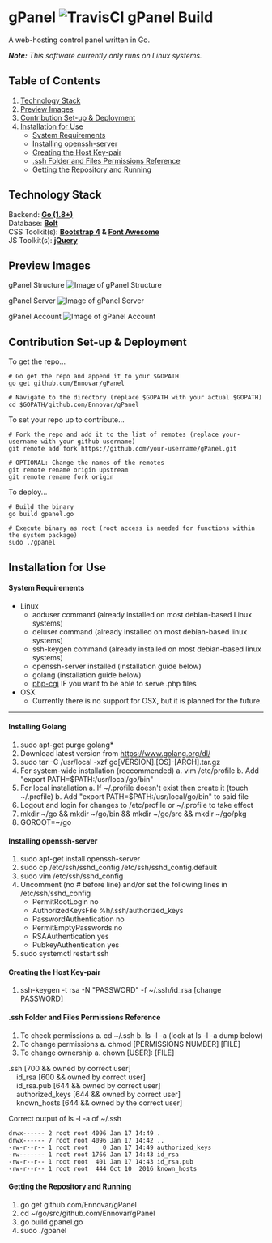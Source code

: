 # gPanel ![TravisCI gPanel Build](https://travis-ci.org/Ennovar/gPanel.svg?branch=master)

A web-hosting control panel written in Go.

*__Note:__ This software currently only runs on Linux systems.*

## Table of Contents
1. [Technology Stack](#technology-stack)
2. [Preview Images](#preview-images)
3. [Contribution Set-up & Deployment](#contribution-set-up--deployment)
4. [Installation for Use](#installation-for-use)
    * [System Requirements](#system-requirements)
    * [Installing openssh-server](#installing-openssh-server)
    * [Creating the Host Key-pair](#creating-the-host-key-pair)
    * [.ssh Folder and Files Permissions Reference](#ssh-folder-and-files-permissions-reference)
    * [Getting the Repository and Running](#getting-the-repository-and-running)

## Technology Stack

Backend: __[Go (1.8+)](https://golang.org/)__  
Database: __[Bolt](https://github.com/boltdb/bolt)__  
CSS Toolkit(s): __[Bootstrap 4](http://getbootstrap.com/) & [Font Awesome](http://fontawesome.io/)__  
JS Toolkit(s): __[jQuery](https://jquery.com/)__

## Preview Images

gPanel Structure
![Image of gPanel Structure](https://nextwavesolutions.io/images/gPanelStructure.png)

gPanel Server
![Image of gPanel Server](https://user-images.githubusercontent.com/30050545/36277136-9d0cdffc-1255-11e8-8a33-b503087a32f8.png)

gPanel Account
![Image of gPanel Account](https://user-images.githubusercontent.com/30050545/36277135-9cf4feaa-1255-11e8-8957-9f02a9cfb7e4.png)

## Contribution Set-up & Deployment

To get the repo...

```shell
# Go get the repo and append it to your $GOPATH
go get github.com/Ennovar/gPanel

# Navigate to the directory (replace $GOPATH with your actual $GOPATH)
cd $GOPATH/github.com/Ennovar/gPanel
```

To set your repo up to contribute...

```shell
# Fork the repo and add it to the list of remotes (replace your-username with your github username)
git remote add fork https://github.com/your-username/gPanel.git

# OPTIONAL: Change the names of the remotes
git remote rename origin upstream
git remote rename fork origin
```

To deploy...

```shell
# Build the binary
go build gpanel.go

# Execute binary as root (root access is needed for functions within the system package)
sudo ./gpanel
```

## Installation for Use

#### System Requirements

- Linux
	- adduser command (already installed on most debian-based Linux systems)
	- deluser command (already installed on most debian-based linux systems)
	- ssh-keygen command (already installed on most debian-based linux systems)
	- openssh-server installed (installation guide below)
	- golang (installation guide below)
	- [php-cgi](http://us3.php.net/downloads.php) IF you want to be able to serve .php files
- OSX
	- Currently there is no support for OSX, but it is planned for the future.
-----------------------------------


#### Installing Golang

1. sudo apt-get purge golang*
2. Download latest version from https://www.golang.org/dl/
3. sudo tar -C /usr/local -xzf go[VERSION].[OS]-[ARCH].tar.gz
4. For system-wide installation (reccommended)
	a. vim /etc/profile
	b. Add "export PATH=$PATH:/usr/local/go/bin"
5. For local installation
	a. If ~/.profile doesn't exist then create it (touch ~/.profile)
	b. Add "export PATH=$PATH:/usr/local/go/bin" to said file
6. Logout and login for changes to /etc/profile or ~/.profile to take effect
7. mkdir ~/go && mkdir ~/go/bin && mkdir ~/go/src && mkdir ~/go/pkg
8. GOROOT=~/go


#### Installing openssh-server

1. sudo apt-get install openssh-server
2. sudo cp /etc/ssh/sshd_config /etc/ssh/sshd_config.default
3. sudo vim /etc/ssh/sshd_config
4. Uncomment (no # before line) and/or set the following lines in /etc/ssh/sshd_config
	- PermitRootLogin no
	- AuthorizedKeysFile %h/.ssh/authorized_keys
	- PasswordAuthentication no
	- PermitEmptyPasswords no
	- RSAAuthentication yes
	- PubkeyAuthentication yes
5. sudo systemctl restart ssh


#### Creating the Host Key-pair

1. ssh-keygen -t rsa -N "PASSWORD" -f ~/.ssh/id_rsa [change PASSWORD]


#### .ssh Folder and Files Permissions Reference

1. To check permissions
	a. cd ~/.ssh
	b. ls -l -a (look at ls -l -a dump below)
2. To change permissions
	a. chmod [PERMISSIONS NUMBER] [FILE]
3. To change ownership
	a. chown [USER]: [FILE]

.ssh [700 && owned by correct user]  
&nbsp;&nbsp;&nbsp;&nbsp;id_rsa [600 && owned by correct user]  
&nbsp;&nbsp;&nbsp;&nbsp;id_rsa.pub [644 && owned by correct user]  
&nbsp;&nbsp;&nbsp;&nbsp;authorized_keys [644 && owned by correct user]  
&nbsp;&nbsp;&nbsp;&nbsp;known_hosts [644 && owned by the correct user]  

Correct output of ls -l -a of ~/.ssh
```shell
drwx------ 2 root root 4096 Jan 17 14:49 .  
drwx------ 7 root root 4096 Jan 17 14:42 ..  
-rw-r--r-- 1 root root    0 Jan 17 14:49 authorized_keys  
-rw------- 1 root root 1766 Jan 17 14:43 id_rsa  
-rw-r--r-- 1 root root  401 Jan 17 14:43 id_rsa.pub  
-rw-r--r-- 1 root root  444 Oct 10  2016 known_hosts
```


#### Getting the Repository and Running

1. go get github.com/Ennovar/gPanel
2. cd ~/go/src/github.com/Ennovar/gPanel
3. go build gpanel.go
4. sudo ./gpanel